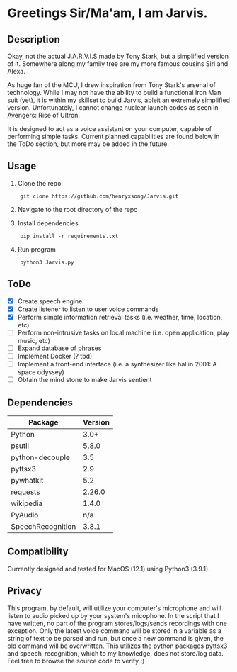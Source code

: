 # Greetings Sir/Ma'am, I am Jarvis. 
 
## Description

Okay, not the actual J.A.R.V.I.S made by Tony Stark, but a simplified version of it. Somewhere along my family tree are my more famous cousins Siri and Alexa.

As huge fan of the MCU, I drew inspiration from Tony Stark's arsenal of technology. While I may not have the ability to build a functional Iron Man suit (yet), it is within my skillset to build Jarvis, ableit an extremely simplified version. Unfortunately, I cannot change nuclear launch codes as seen in Avengers: Rise of Ultron.

It is designed to act as a voice assistant on your computer, capable of performing simple tasks. Current planned capabilities are found below in the ToDo section, but more may be added in the future.  

## Usage
1. Clone the repo
```
    git clone https://github.com/henryxsong/Jarvis.git
```

2. Navigate to the root directory of the repo

3. Install dependencies
```
    pip install -r requirements.txt
```

4. Run program
```
    python3 Jarvis.py
```

## ToDo
- [x] Create speech engine
- [x] Create listener to listen to user voice commands
- [x] Perform simple information retrieval tasks (i.e. weather, time, location, etc)
- [ ] Perform non-intrusive tasks on local machine (i.e. open application, play music, etc)
- [ ] Expand database of phrases
- [ ] Implement Docker (? tbd)
- [ ] Implement a front-end interface (i.e. a synthesizer like hal in 2001: A space odyssey)
- [ ] Obtain the mind stone to make Jarvis sentient

## Dependencies
| Package | Version |
| ----------- | ----------- |
| Python | 3.0+ |
| psutil | 5.8.0 |
| python-decouple | 3.5 |
| pyttsx3 | 2.9 |
| pywhatkit | 5.2 |
| requests | 2.26.0 |
| wikipedia | 1.4.0 |
| PyAudio | n/a |
| SpeechRecognition | 3.8.1 |



## Compatibility
Currently designed and tested for MacOS (12.1) using Python3 (3.9.1).

## Privacy
This program, by default, will utilize your computer's microphone and will listen to audio picked up by your system's micophone. In the script that I have written, no part of the program stores/logs/sends recordings with one exception. Only the latest voice command will be stored in a variable as a string of text to be parsed and run, but once a new command is given, the old command will be overwritten. This utilizes the python packages pyttsx3 and speech_recognition, which to my knowledge, does not store/log data. Feel free to browse the source code to verify :)
